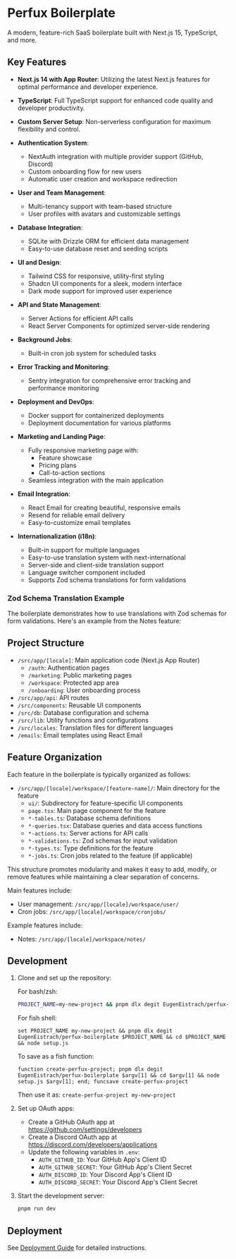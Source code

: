 # Perfux Boilerplate

A modern, feature-rich SaaS boilerplate built with Next.js 15, TypeScript, and more.

## Key Features

- **Next.js 14 with App Router**: Utilizing the latest Next.js features for optimal performance and developer experience.

- **TypeScript**: Full TypeScript support for enhanced code quality and developer productivity.

- **Custom Server Setup**: Non-serverless configuration for maximum flexibility and control.

- **Authentication System**:
  - NextAuth integration with multiple provider support (GitHub, Discord)
  - Custom onboarding flow for new users
  - Automatic user creation and workspace redirection

- **User and Team Management**:
  - Multi-tenancy support with team-based structure
  - User profiles with avatars and customizable settings

- **Database Integration**:
  - SQLite with Drizzle ORM for efficient data management
  - Easy-to-use database reset and seeding scripts

- **UI and Design**:
  - Tailwind CSS for responsive, utility-first styling
  - Shadcn UI components for a sleek, modern interface
  - Dark mode support for improved user experience

- **API and State Management**:
  - Server Actions for efficient API calls
  - React Server Components for optimized server-side rendering

- **Background Jobs**:
  - Built-in cron job system for scheduled tasks

- **Error Tracking and Monitoring**:
  - Sentry integration for comprehensive error tracking and performance monitoring

- **Deployment and DevOps**:
  - Docker support for containerized deployments
  - Deployment documentation for various platforms

- **Marketing and Landing Page**:
  - Fully responsive marketing page with:
    - Feature showcase
    - Pricing plans
    - Call-to-action sections
  - Seamless integration with the main application

- **Email Integration**:
  - React Email for creating beautiful, responsive emails
  - Resend for reliable email delivery
  - Easy-to-customize email templates

- **Internationalization (i18n)**:
  - Built-in support for multiple languages
  - Easy-to-use translation system with next-international
  - Server-side and client-side translation support
  - Language switcher component included
  - Supports Zod schema translations for form validations

### Zod Schema Translation Example

The boilerplate demonstrates how to use translations with Zod schemas for form validations. Here's an example from the Notes feature:

## Project Structure

- `/src/app/[locale]`: Main application code (Next.js App Router)
  - `/auth`: Authentication pages
  - `/marketing`: Public marketing pages
  - `/workspace`: Protected app area
  - `/onboarding`: User onboarding process
- `/src/app/api`: API routes
- `/src/components`: Reusable UI components
- `/src/db`: Database configuration and schema
- `/src/lib`: Utility functions and configurations
- `/src/locales`: Translation files for different languages
- `/emails`: Email templates using React Email

## Feature Organization

Each feature in the boilerplate is typically organized as follows:

- `/src/app/[locale]/workspace/[feature-name]/`: Main directory for the feature
  - `ui/`: Subdirectory for feature-specific UI components
  - `page.tsx`: Main page component for the feature
  - `*-tables.ts`: Database schema definitions
  - `*-queries.tsx`: Database queries and data access functions
  - `*-actions.ts`: Server actions for API calls
  - `*-validations.ts`: Zod schemas for input validation
  - `*-types.ts`: Type definitions for the feature
  - `*-jobs.ts`: Cron jobs related to the feature (if applicable)

This structure promotes modularity and makes it easy to add, modify, or remove features while maintaining a clear separation of concerns.

Main features include:
- User management: `/src/app/[locale]/workspace/user/`
- Cron jobs: `/src/app/[locale]/workspace/cronjobs/`

Example features include:
- Notes: `/src/app/[locale]/workspace/notes/`

## Development

1. Clone and set up the repository:

   For bash/zsh:
   ```bash
   PROJECT_NAME=my-new-project && pnpm dlx degit EugenEistrach/perfux-boilerplate $PROJECT_NAME && cd $PROJECT_NAME && node setup.js
   ```

   For fish shell:
   ```fish
   set PROJECT_NAME my-new-project && pnpm dlx degit EugenEistrach/perfux-boilerplate $PROJECT_NAME && cd $PROJECT_NAME && node setup.js
   ```

   To save as a fish function:
   ```fish
   function create-perfux-project; pnpm dlx degit EugenEistrach/perfux-boilerplate $argv[1] && cd $argv[1] && node setup.js $argv[1]; end; funcsave create-perfux-project
   ```
   Then use it as: `create-perfux-project my-new-project`

2. Set up OAuth apps:
   - Create a GitHub OAuth app at https://github.com/settings/developers
   - Create a Discord OAuth app at https://discord.com/developers/applications
   - Update the following variables in `.env`:
     - `AUTH_GITHUB_ID`: Your GitHub App's Client ID
     - `AUTH_GITHUB_SECRET`: Your GitHub App's Client Secret
     - `AUTH_DISCORD_ID`: Your Discord App's Client ID
     - `AUTH_DISCORD_SECRET`: Your Discord App's Client Secret

3. Start the development server:
   ```bash
   pnpm run dev
   ```

## Deployment

See [Deployment Guide](./docs/deployment.md) for detailed instructions.

